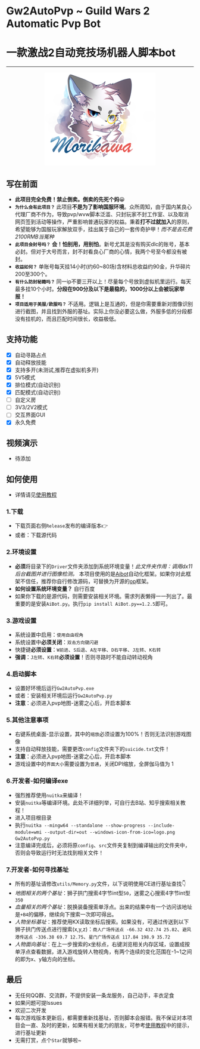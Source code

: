 # Gw2AutoPvp ~ Guild Wars 2 Automatic Pvp Bot
# 一款激战2自动竞技场机器人脚本bot
---
<p align="center">
  <img src="logo.png" />
</p>

## 写在前面
- **此项目完全免费！禁止倒卖。倒卖的先死个妈**😀
- **`为什么会有此项目？`** 此项目**不是为了影响国服环境**。众所周知，由于国内某良心代理厂商不作为，导致pvp/wvw脚本泛滥、只封玩家不封工作室、以及取消网页签到活动等操作，严重影响普通玩家的权益。秉着**打不过就加入**的原则，希望能够为国服玩家解放双手，挂出属于自己的一套传奇护甲！*而不是去花费2100RMB当冤种*
- **`此项目会封号吗？`** **会！怕别用，用别怕**。新号尤其是没有购买dlc的账号，基本必封。但对于大号而言，封不封看良心厂商的心情，我两个号至今都没有被封。
- **`收益如何？`** 单账号每天挂14小时(约60~80场)含材料总收益约90金，升华碎片200至300个。
- **`有什么防封秘籍吗？`** 同一ip不要三开以上！尽量每个号放到虚拟机里运行。每天最多挂10个小时。**分段在900分及以下是最稳的，1000分以上会被玩家举报！**
- **`项目适用于美服/欧服吗？`** 不适用。逻辑上是互通的，但是你需要重新对图像识别进行截图，并且找到外服的基址。实际上你没必要这么做，外服多低的分段都没有挂机的，而且匹配时间很长，收益极低。

## 支持功能
- [x] 自动寻路占点
- [x] 自动释放技能
- [x] 支持多开(未测试,推荐在虚拟机多开)
- [x] 5V5模式
- [x] 排位模式(自动识别)
- [x] 匹配模式(自动识别)
- [ ] 自定义房
- [ ] 3V3/2V2模式
- [ ] 交互界面GUI
- [x] 永久免费

## 视频演示
- 待添加

## 如何使用
- 详情请见[使用教程](./%E4%BD%BF%E7%94%A8%E6%95%99%E7%A8%8B/%E6%95%99%E7%A8%8B%E6%95%99%E5%AD%A6.md)
### 1.下载
- 下载页面右侧`Release`发布的编译版本👉
- 或者：下载源代码

### 2.环境设置
- **必须**将目录下的`Driver`文件夹添加到系统环境变量！*此文件夹作用：调用dx11后台截图并进行图像检测。* 本项目使用的是[Aibot](http://www.aibote.net/)自动化框架。如果你对此框架不信任，推荐你自行修改源码，可替换为开源的[op](https://github.com/WallBreaker2/op)框架。
- **如何设置系统环境变量？** 自行百度
- 如果你下载的是源代码，则需要安装相关环境。需求列表懒得一一列出了。最重要的是安装`AiBot.py`。执行`pip install AiBot.py==1.2.5`即可。

### 3.游戏设置
- 系统设置中启用：`使用自由视角`
- 系统设置中**必须关闭**：`双击方向键闪避`
- 快捷键**必须设置**：`W前进`、`S后退`、`A左平移`、`D右平移`、`J左转`、`K右转`
- **强调**：`J左转`、`K右转`**必须设置**！否则寻路时不能自动转动视角

### 4.启动脚本
- 设置好环境后运行`Gw2AutoPvp.exe`
- 或者：安装相关环境后运行`Gw2AutoPvp.py`
- **注意**：必须进入pvp地图-迷雾之心后，开启本脚本

### 5.其他注意事项
- 右键系统桌面-显示设置，其中的`缩放`必须设置为100%！否则无法识别游戏图像
- 支持自动释放技能，需要更改`config`文件夹下的`suicide.txt`文件！
- **注意**：必须进入pvp地图-迷雾之心后，开启本脚本
- 游戏设置中的`界面大小`需要设置为`普通`，关闭DPI缩放，全屏伽马值为 1

### 6.开发者-如何编译exe
- 强烈推荐使用`nuitka`来编译！
- 安装`nuitka`等编译环境。此处不详细列举，可自行去B站、知乎搜索相关教程！
- 进入项目根目录
- 执行`nuitka --mingw64 --standalone --show-progress --include-module=wmi --output-dir=out --windows-icon-from-ico=logo.png Gw2AutoPvp.py`
- 注意编译完成后，必须将原`config`、`src`文件夹复制到编译输出的文件夹中，否则会导致运行时无法找到相关文件！

### 7.开发者-如何寻找基址
- 所有的基址请修改`utils/Memory.py`文件，以下说明使用CE进行基址查找👇
- *地图相关的两个基址*：狮子拱门搜索4字节int型`50`，迷雾之心搜索4字节int型`350`
- *血量相关的两个基址*：脱换装备搜索单浮点。出来的结果中有一个访问该地址是`+B4`的偏移，继续向下搜索一次即可得出。
- *人物坐标基址*：推荐使用KX读取坐标后搜索。如果没有，可通过传送到以下狮子拱门传送点进行搜索(x,y,z)：`商人广场传送点 -66.32 432.74 25.82`、`避风港传送点 -336.38 69.7 12.75`、`星门广场传送点 117.84 198.9 35.72`
- *人物面向基址*：在上一步搜索的x坐标点，右键浏览相关内存区域，设置成按单浮点查看数据，进入游戏旋转人物视角，有两个连续的变化范围在-1~1之间的即为x、y轴方向的坐标。



## 最后
- 无任何QQ群、交流群，不提供安装一条龙服务，自己动手，丰衣足食
- 如果问题可提Issues
- 欢迎二次开发
- 每次游戏版本更新后，都需要重新找基址，否则脚本会报错。我不保证对本项目会一直、及时的更新，如果有相关能力的朋友，可参考[使用教程](./%E4%BD%BF%E7%94%A8%E6%95%99%E7%A8%8B/%E6%95%99%E7%A8%8B%E6%95%99%E5%AD%A6.md)中的提示，进行基址更新
- 无需打赏，点个`Star`就够啦~
